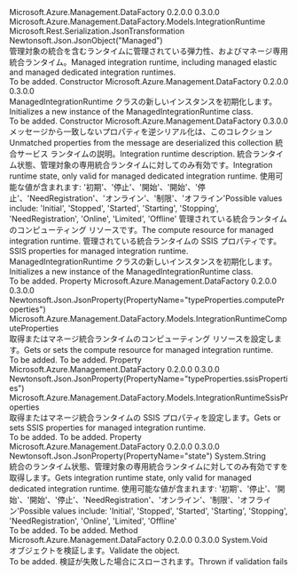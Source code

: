 <Type Name="ManagedIntegrationRuntime" FullName="Microsoft.Azure.Management.DataFactory.Models.ManagedIntegrationRuntime">
  <TypeSignature Language="C#" Value="public class ManagedIntegrationRuntime : Microsoft.Azure.Management.DataFactory.Models.IntegrationRuntime" />
  <TypeSignature Language="ILAsm" Value=".class public auto ansi beforefieldinit ManagedIntegrationRuntime extends Microsoft.Azure.Management.DataFactory.Models.IntegrationRuntime" />
  <TypeSignature Language="DocId" Value="T:Microsoft.Azure.Management.DataFactory.Models.ManagedIntegrationRuntime" />
  <TypeSignature Language="VB.NET" Value="Public Class ManagedIntegrationRuntime&#xA;Inherits IntegrationRuntime" />
  <TypeSignature Language="F#" Value="type ManagedIntegrationRuntime = class&#xA;    inherit IntegrationRuntime" />
  <AssemblyInfo>
    <AssemblyName>Microsoft.Azure.Management.DataFactory</AssemblyName>
    <AssemblyVersion>0.2.0.0</AssemblyVersion>
    <AssemblyVersion>0.3.0.0</AssemblyVersion>
  </AssemblyInfo>
  <Base>
    <BaseTypeName>Microsoft.Azure.Management.DataFactory.Models.IntegrationRuntime</BaseTypeName>
  </Base>
  <Interfaces />
  <Attributes>
    <Attribute>
      <AttributeName>Microsoft.Rest.Serialization.JsonTransformation</AttributeName>
    </Attribute>
    <Attribute>
      <AttributeName>Newtonsoft.Json.JsonObject("Managed")</AttributeName>
    </Attribute>
  </Attributes>
  <Docs>
    <summary>
            <span data-ttu-id="dfb38-101">管理対象の統合を含むランタイムに管理されている弾力性、およびマネージ専用統合ランタイム。</span><span class="sxs-lookup"><span data-stu-id="dfb38-101">Managed integration runtime, including managed elastic and managed dedicated integration runtimes.</span></span>
            </summary>
    <remarks>To be added.</remarks>
  </Docs>
  <Members>
    <Member MemberName=".ctor">
      <MemberSignature Language="C#" Value="public ManagedIntegrationRuntime ();" />
      <MemberSignature Language="ILAsm" Value=".method public hidebysig specialname rtspecialname instance void .ctor() cil managed" />
      <MemberSignature Language="DocId" Value="M:Microsoft.Azure.Management.DataFactory.Models.ManagedIntegrationRuntime.#ctor" />
      <MemberSignature Language="VB.NET" Value="Public Sub New ()" />
      <MemberType>Constructor</MemberType>
      <AssemblyInfo>
        <AssemblyName>Microsoft.Azure.Management.DataFactory</AssemblyName>
        <AssemblyVersion>0.2.0.0</AssemblyVersion>
        <AssemblyVersion>0.3.0.0</AssemblyVersion>
      </AssemblyInfo>
      <Parameters />
      <Docs>
        <summary>
            <span data-ttu-id="dfb38-102">ManagedIntegrationRuntime クラスの新しいインスタンスを初期化します。</span><span class="sxs-lookup"><span data-stu-id="dfb38-102">Initializes a new instance of the ManagedIntegrationRuntime class.</span></span>
            </summary>
        <remarks>To be added.</remarks>
      </Docs>
    </Member>
    <Member MemberName=".ctor">
      <MemberSignature Language="C#" Value="public ManagedIntegrationRuntime (System.Collections.Generic.IDictionary&lt;string,object&gt; additionalProperties = null, string description = null, string state = null, Microsoft.Azure.Management.DataFactory.Models.IntegrationRuntimeComputeProperties computeProperties = null, Microsoft.Azure.Management.DataFactory.Models.IntegrationRuntimeSsisProperties ssisProperties = null);" />
      <MemberSignature Language="ILAsm" Value=".method public hidebysig specialname rtspecialname instance void .ctor(class System.Collections.Generic.IDictionary`2&lt;string, object&gt; additionalProperties, string description, string state, class Microsoft.Azure.Management.DataFactory.Models.IntegrationRuntimeComputeProperties computeProperties, class Microsoft.Azure.Management.DataFactory.Models.IntegrationRuntimeSsisProperties ssisProperties) cil managed" />
      <MemberSignature Language="DocId" Value="M:Microsoft.Azure.Management.DataFactory.Models.ManagedIntegrationRuntime.#ctor(System.Collections.Generic.IDictionary{System.String,System.Object},System.String,System.String,Microsoft.Azure.Management.DataFactory.Models.IntegrationRuntimeComputeProperties,Microsoft.Azure.Management.DataFactory.Models.IntegrationRuntimeSsisProperties)" />
      <MemberSignature Language="VB.NET" Value="Public Sub New (Optional additionalProperties As IDictionary(Of String, Object) = null, Optional description As String = null, Optional state As String = null, Optional computeProperties As IntegrationRuntimeComputeProperties = null, Optional ssisProperties As IntegrationRuntimeSsisProperties = null)" />
      <MemberSignature Language="F#" Value="new Microsoft.Azure.Management.DataFactory.Models.ManagedIntegrationRuntime : System.Collections.Generic.IDictionary&lt;string, obj&gt; * string * string * Microsoft.Azure.Management.DataFactory.Models.IntegrationRuntimeComputeProperties * Microsoft.Azure.Management.DataFactory.Models.IntegrationRuntimeSsisProperties -&gt; Microsoft.Azure.Management.DataFactory.Models.ManagedIntegrationRuntime" Usage="new Microsoft.Azure.Management.DataFactory.Models.ManagedIntegrationRuntime (additionalProperties, description, state, computeProperties, ssisProperties)" />
      <MemberType>Constructor</MemberType>
      <AssemblyInfo>
        <AssemblyName>Microsoft.Azure.Management.DataFactory</AssemblyName>
        <AssemblyVersion>0.3.0.0</AssemblyVersion>
      </AssemblyInfo>
      <Parameters>
        <Parameter Name="additionalProperties" Type="System.Collections.Generic.IDictionary&lt;System.String,System.Object&gt;" />
        <Parameter Name="description" Type="System.String" />
        <Parameter Name="state" Type="System.String" />
        <Parameter Name="computeProperties" Type="Microsoft.Azure.Management.DataFactory.Models.IntegrationRuntimeComputeProperties" />
        <Parameter Name="ssisProperties" Type="Microsoft.Azure.Management.DataFactory.Models.IntegrationRuntimeSsisProperties" />
      </Parameters>
      <Docs>
        <param name="additionalProperties"><span data-ttu-id="dfb38-103">メッセージから一致しないプロパティを逆シリアル化は、このコレクション</span><span class="sxs-lookup"><span data-stu-id="dfb38-103">Unmatched properties from the message are deserialized this collection</span></span></param>
        <param name="description"><span data-ttu-id="dfb38-104">統合サービス ランタイムの説明。</span><span class="sxs-lookup"><span data-stu-id="dfb38-104">Integration runtime description.</span></span></param>
        <param name="state"><span data-ttu-id="dfb38-105">統合ランタイム状態、管理対象の専用統合ランタイムに対してのみ有効です。</span><span class="sxs-lookup"><span data-stu-id="dfb38-105">Integration runtime state, only valid for managed dedicated integration runtime.</span></span> <span data-ttu-id="dfb38-106">使用可能な値が含まれます: '初期'、'停止'、'開始'、'開始'、'停止'、'NeedRegistration'、'オンライン'、'制限'、'オフライン'</span><span class="sxs-lookup"><span data-stu-id="dfb38-106">Possible values include: 'Initial', 'Stopped', 'Started', 'Starting', 'Stopping', 'NeedRegistration', 'Online', 'Limited', 'Offline'</span></span></param>
        <param name="computeProperties"><span data-ttu-id="dfb38-107">管理されている統合ランタイムのコンピューティング リソースです。</span><span class="sxs-lookup"><span data-stu-id="dfb38-107">The compute resource for managed integration runtime.</span></span></param>
        <param name="ssisProperties"><span data-ttu-id="dfb38-108">管理されている統合ランタイムの SSIS プロパティです。</span><span class="sxs-lookup"><span data-stu-id="dfb38-108">SSIS properties for managed integration runtime.</span></span></param>
        <summary>
            <span data-ttu-id="dfb38-109">ManagedIntegrationRuntime クラスの新しいインスタンスを初期化します。</span><span class="sxs-lookup"><span data-stu-id="dfb38-109">Initializes a new instance of the ManagedIntegrationRuntime class.</span></span>
            </summary>
        <remarks>To be added.</remarks>
      </Docs>
    </Member>
    <Member MemberName="ComputeProperties">
      <MemberSignature Language="C#" Value="public Microsoft.Azure.Management.DataFactory.Models.IntegrationRuntimeComputeProperties ComputeProperties { get; set; }" />
      <MemberSignature Language="ILAsm" Value=".property instance class Microsoft.Azure.Management.DataFactory.Models.IntegrationRuntimeComputeProperties ComputeProperties" />
      <MemberSignature Language="DocId" Value="P:Microsoft.Azure.Management.DataFactory.Models.ManagedIntegrationRuntime.ComputeProperties" />
      <MemberSignature Language="VB.NET" Value="Public Property ComputeProperties As IntegrationRuntimeComputeProperties" />
      <MemberSignature Language="F#" Value="member this.ComputeProperties : Microsoft.Azure.Management.DataFactory.Models.IntegrationRuntimeComputeProperties with get, set" Usage="Microsoft.Azure.Management.DataFactory.Models.ManagedIntegrationRuntime.ComputeProperties" />
      <MemberType>Property</MemberType>
      <AssemblyInfo>
        <AssemblyName>Microsoft.Azure.Management.DataFactory</AssemblyName>
        <AssemblyVersion>0.2.0.0</AssemblyVersion>
        <AssemblyVersion>0.3.0.0</AssemblyVersion>
      </AssemblyInfo>
      <Attributes>
        <Attribute>
          <AttributeName>Newtonsoft.Json.JsonProperty(PropertyName="typeProperties.computeProperties")</AttributeName>
        </Attribute>
      </Attributes>
      <ReturnValue>
        <ReturnType>Microsoft.Azure.Management.DataFactory.Models.IntegrationRuntimeComputeProperties</ReturnType>
      </ReturnValue>
      <Docs>
        <summary>
            <span data-ttu-id="dfb38-110">取得またはマネージ統合ランタイムのコンピューティング リソースを設定します。</span><span class="sxs-lookup"><span data-stu-id="dfb38-110">Gets or sets the compute resource for managed integration runtime.</span></span>
            </summary>
        <value>To be added.</value>
        <remarks>To be added.</remarks>
      </Docs>
    </Member>
    <Member MemberName="SsisProperties">
      <MemberSignature Language="C#" Value="public Microsoft.Azure.Management.DataFactory.Models.IntegrationRuntimeSsisProperties SsisProperties { get; set; }" />
      <MemberSignature Language="ILAsm" Value=".property instance class Microsoft.Azure.Management.DataFactory.Models.IntegrationRuntimeSsisProperties SsisProperties" />
      <MemberSignature Language="DocId" Value="P:Microsoft.Azure.Management.DataFactory.Models.ManagedIntegrationRuntime.SsisProperties" />
      <MemberSignature Language="VB.NET" Value="Public Property SsisProperties As IntegrationRuntimeSsisProperties" />
      <MemberSignature Language="F#" Value="member this.SsisProperties : Microsoft.Azure.Management.DataFactory.Models.IntegrationRuntimeSsisProperties with get, set" Usage="Microsoft.Azure.Management.DataFactory.Models.ManagedIntegrationRuntime.SsisProperties" />
      <MemberType>Property</MemberType>
      <AssemblyInfo>
        <AssemblyName>Microsoft.Azure.Management.DataFactory</AssemblyName>
        <AssemblyVersion>0.2.0.0</AssemblyVersion>
        <AssemblyVersion>0.3.0.0</AssemblyVersion>
      </AssemblyInfo>
      <Attributes>
        <Attribute>
          <AttributeName>Newtonsoft.Json.JsonProperty(PropertyName="typeProperties.ssisProperties")</AttributeName>
        </Attribute>
      </Attributes>
      <ReturnValue>
        <ReturnType>Microsoft.Azure.Management.DataFactory.Models.IntegrationRuntimeSsisProperties</ReturnType>
      </ReturnValue>
      <Docs>
        <summary>
            <span data-ttu-id="dfb38-111">取得またはマネージ統合ランタイムの SSIS プロパティを設定します。</span><span class="sxs-lookup"><span data-stu-id="dfb38-111">Gets or sets SSIS properties for managed integration runtime.</span></span>
            </summary>
        <value>To be added.</value>
        <remarks>To be added.</remarks>
      </Docs>
    </Member>
    <Member MemberName="State">
      <MemberSignature Language="C#" Value="public string State { get; }" />
      <MemberSignature Language="ILAsm" Value=".property instance string State" />
      <MemberSignature Language="DocId" Value="P:Microsoft.Azure.Management.DataFactory.Models.ManagedIntegrationRuntime.State" />
      <MemberSignature Language="VB.NET" Value="Public ReadOnly Property State As String" />
      <MemberSignature Language="F#" Value="member this.State : string" Usage="Microsoft.Azure.Management.DataFactory.Models.ManagedIntegrationRuntime.State" />
      <MemberType>Property</MemberType>
      <AssemblyInfo>
        <AssemblyName>Microsoft.Azure.Management.DataFactory</AssemblyName>
        <AssemblyVersion>0.2.0.0</AssemblyVersion>
        <AssemblyVersion>0.3.0.0</AssemblyVersion>
      </AssemblyInfo>
      <Attributes>
        <Attribute>
          <AttributeName>Newtonsoft.Json.JsonProperty(PropertyName="state")</AttributeName>
        </Attribute>
      </Attributes>
      <ReturnValue>
        <ReturnType>System.String</ReturnType>
      </ReturnValue>
      <Docs>
        <summary>
            <span data-ttu-id="dfb38-112">統合のランタイム状態、管理対象の専用統合ランタイムに対してのみ有効ですを取得します。</span><span class="sxs-lookup"><span data-stu-id="dfb38-112">Gets integration runtime state, only valid for managed dedicated integration runtime.</span></span> <span data-ttu-id="dfb38-113">使用可能な値が含まれます: '初期'、'停止'、'開始'、'開始'、'停止'、'NeedRegistration'、'オンライン'、'制限'、'オフライン'</span><span class="sxs-lookup"><span data-stu-id="dfb38-113">Possible values include: 'Initial', 'Stopped', 'Started', 'Starting', 'Stopping', 'NeedRegistration', 'Online', 'Limited', 'Offline'</span></span>
            </summary>
        <value>To be added.</value>
        <remarks>To be added.</remarks>
      </Docs>
    </Member>
    <Member MemberName="Validate">
      <MemberSignature Language="C#" Value="public virtual void Validate ();" />
      <MemberSignature Language="ILAsm" Value=".method public hidebysig newslot virtual instance void Validate() cil managed" />
      <MemberSignature Language="DocId" Value="M:Microsoft.Azure.Management.DataFactory.Models.ManagedIntegrationRuntime.Validate" />
      <MemberSignature Language="VB.NET" Value="Public Overridable Sub Validate ()" />
      <MemberSignature Language="F#" Value="abstract member Validate : unit -&gt; unit&#xA;override this.Validate : unit -&gt; unit" Usage="managedIntegrationRuntime.Validate " />
      <MemberType>Method</MemberType>
      <AssemblyInfo>
        <AssemblyName>Microsoft.Azure.Management.DataFactory</AssemblyName>
        <AssemblyVersion>0.2.0.0</AssemblyVersion>
        <AssemblyVersion>0.3.0.0</AssemblyVersion>
      </AssemblyInfo>
      <ReturnValue>
        <ReturnType>System.Void</ReturnType>
      </ReturnValue>
      <Parameters />
      <Docs>
        <summary>
            <span data-ttu-id="dfb38-114">オブジェクトを検証します。</span><span class="sxs-lookup"><span data-stu-id="dfb38-114">Validate the object.</span></span>
            </summary>
        <remarks>To be added.</remarks>
        <exception cref="T:Microsoft.Rest.ValidationException">
            <span data-ttu-id="dfb38-115">検証が失敗した場合にスローされます。</span><span class="sxs-lookup"><span data-stu-id="dfb38-115">Thrown if validation fails</span></span>
            </exception>
      </Docs>
    </Member>
  </Members>
</Type>